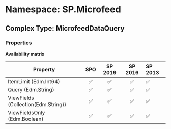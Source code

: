 # Namespace: SP.Microfeed

## Complex Type: MicrofeedDataQuery

### Properties

**Availability matrix**

Property | SPO | SP 2019 | SP 2016 | SP 2013
----------|:---:|:-------:|:-------:|:-------
ItemLimit (Edm.Int64) | ✅ | ✅ | ✅ | ✅
Query (Edm.String) | ✅ | ✅ | ✅ | ✅
ViewFields (Collection(Edm.String)) | ✅ | ✅ | ✅ | ✅
ViewFieldsOnly (Edm.Boolean) | ✅ | ✅ | ✅ | ✅